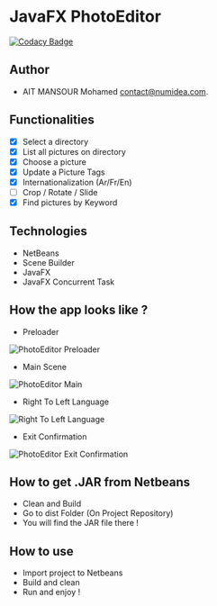 
# JavaFX PhotoEditor
[![Codacy Badge](https://api.codacy.com/project/badge/Grade/c4f21fbc84be4088be8d43d32833bcfc)](https://www.codacy.com/app/maitmansour95/PhotoEditor?utm_source=github.com&amp;utm_medium=referral&amp;utm_content=maitmansour95/PhotoEditor&amp;utm_campaign=Badge_Grade)

## Author
- AIT MANSOUR Mohamed <contact@numidea.com>.

## Functionalities
- [x] Select a directory
- [x] List all pictures on directory
- [x] Choose a picture
- [x] Update a Picture Tags 
- [x] Internationalization (Ar/Fr/En)
- [ ] Crop / Rotate / Slide
- [x] Find pictures by Keyword

## Technologies
- NetBeans
- Scene Builder
- JavaFX
- JavaFX Concurrent Task

## How the app looks like ?
- Preloader

![PhotoEditor Preloader](https://i.imgur.com/6Rva6p7.png)

- Main Scene

![PhotoEditor Main](https://i.imgur.com/aP0sVCu.png)

- Right To Left Language

![Right To Left Language](https://i.imgur.com/9gzgbue.png)

- Exit Confirmation

![PhotoEditor Exit Confirmation](https://i.imgur.com/T4YXLgh.png)

## How to get .JAR from Netbeans
- Clean and Build
- Go to dist Folder (On Project Repository)
- You will find the JAR file there !

## How to use
- Import project to Netbeans
- Build and clean
- Run and enjoy !
